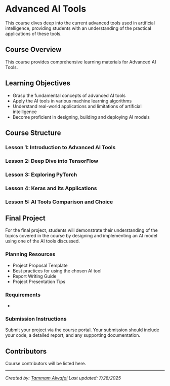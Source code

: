 # Advanced AI Tools

This course dives deep into the current advanced tools used in artificial intelligence, providing students with an understanding of the practical applications of these tools.

## Course Overview

This course provides comprehensive learning materials for Advanced AI Tools.

## Learning Objectives

- Grasp the fundamental concepts of advanced AI tools
- Apply the AI tools in various machine learning algorithms
- Understand real-world applications and limitations of artificial intelligence
- Become proficient in designing, building and deploying AI models

## Course Structure

### Lesson 1: Introduction to Advanced AI Tools
### Lesson 2: Deep Dive into TensorFlow
### Lesson 3: Exploring PyTorch
### Lesson 4: Keras and its Applications
### Lesson 5: AI Tools Comparison and Choice

## Final Project

For the final project, students will demonstrate their understanding of the topics covered in the course by designing and implementing an AI model using one of the AI tools discussed.

### Planning Resources

- Project Proposal Template
- Best practices for using the chosen AI tool
- Report Writing Guide
- Project Presentation Tips

### Requirements

- 

### Submission Instructions

Submit your project via the course portal. Your submission should include your code, a detailed report, and any supporting documentation.

## Contributors

Course contributors will be listed here.

---

*Created by: [Tammam Alwafai](https://github.com/1992tw)*
*Last updated: 7/28/2025*